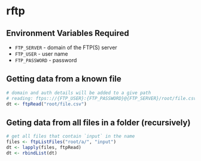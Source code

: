# rftp

## Environment Variables Required

* `FTP_SERVER` - domain of the FTP(S) server
* `FTP_USER` - user name
* `FTP_PASSWORD` - password

## Getting data from a known file

```R
# domain and auth details will be added to a give path
# reading: ftps:://{FTP_USER}:{FTP_PASSWORD}@{FTP_SERVER}/root/file.csv
dt <- ftpRead("root/file.csv")
```

## Geting data from all files in a folder (recursively)

```R
# get all files that contain `input` in the name
files <- ftpListFiles("root/a/", "input")
dt <- lapply(files, ftpRead)
dt <- rbindList(dt)
```
